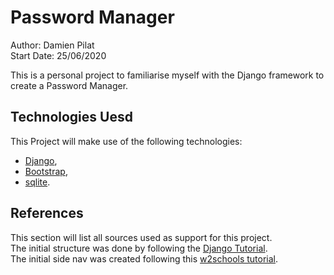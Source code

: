 # Password Manager

Author: Damien Pilat  
Start Date: 25/06/2020

This is a personal project to familiarise myself with the Django framework 
to create a Password Manager.

## Technologies Uesd
This Project will make use of the following technologies:
* [Django](https://www.djangoproject.com/),
* [Bootstrap](https://getbootstrap.com/),
* [sqlite](https://www.sqlite.org/).

## References
This section will list all sources used as support for this project.  
The initial structure was done by following the [Django Tutorial](https://docs.djangoproject.com/en/3.0/intro/tutorial01/).  
The initial side nav was created following this [w2schools tutorial](https://www.w3schools.com/howto/howto_js_sidenav.asp).

